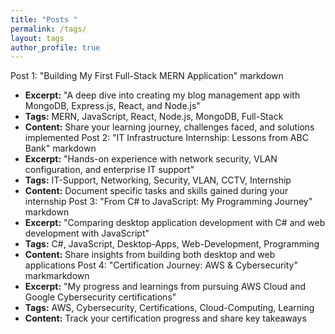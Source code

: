 ```yaml
---
title: "Posts "
permalink: /tags/
layout: tags
author_profile: true
---
```

Post 1: "Building My First Full-Stack MERN Application"
markdown
- **Excerpt:** "A deep dive into creating my blog management app with MongoDB, Express.js, React, and Node.js"
- **Tags:** MERN, JavaScript, React, Node.js, MongoDB, Full-Stack
- **Content:** Share your learning journey, challenges faced, and solutions implemented
Post 2: "IT Infrastructure Internship: Lessons from ABC Bank"
markdown
- **Excerpt:** "Hands-on experience with network security, VLAN configuration, and enterprise IT support"
- **Tags:** IT-Support, Networking, Security, VLAN, CCTV, Internship
- **Content:** Document specific tasks and skills gained during your internship
Post 3: "From C# to JavaScript: My Programming Journey"
markdown
- **Excerpt:** "Comparing desktop application development with C# and web development with JavaScript"
- **Tags:** C#, JavaScript, Desktop-Apps, Web-Development, Programming
- **Content:** Share insights from building both desktop and web applications
Post 4: "Certification Journey: AWS & Cybersecurity"
markmarkdown
- **Excerpt:** "My progress and learnings from pursuing AWS Cloud and Google Cybersecurity certifications"
- **Tags:** AWS, Cybersecurity, Certifications, Cloud-Computing, Learning
- **Content:** Track your certification progress and share key takeaways
